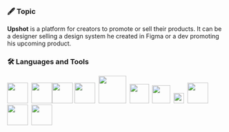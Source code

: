 ### 🖋️ Topic

<b>Upshot</b> is a platform for creators to promote or sell their products. It can be a designer selling a design system he created in Figma or a dev promoting his upcoming product.

### 🛠️ Languages and Tools

<img src="https://cdn.svgporn.com/logos/typescript-icon.svg" width="48">
&nbsp;<img src="https://cdn.svgporn.com/logos/react.svg" width="48"><img src="https://cdn.svgporn.com/logos/vitejs.svg
" width="48">&nbsp;<img src="https://cdn.svgporn.com/logos/redux.svg
" width="48">
&nbsp;<img src="https://cdn.svgporn.com/logos/tailwindcss-icon.svg" width="64">&nbsp;&nbsp;<img src="https://cdn.svgporn.com/logos/nodejs-icon.svg" width="45">
&nbsp;<img src="https://cdn.svgporn.com/logos/prisma.svg" width="42">
&nbsp;<img src="https://cdn.svgporn.com/logos/mongodb-icon.svg" width="24">
&nbsp;<img src="https://cdn.svgporn.com/logos/socket.io.svg" width="48">
&nbsp;<img src="https://cdn.svgporn.com/logos/yarn.svg" width="48">
&nbsp;<img src="https://cdn.svgporn.com/logos/lerna.svg" width="48">
